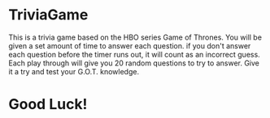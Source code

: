 # TriviaGame

This is a trivia game based on the HBO series Game of Thrones. You will be given a set amount of time to answer each question. if you don't answer each question before the timer runs out, it will count as an incorrect guess. Each play through will give you 20 random questions to try to answer. Give it a try and test your G.O.T. knowledge.

# Good Luck!

